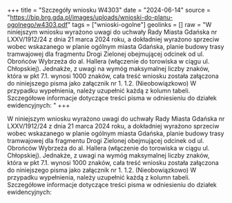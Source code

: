 +++
title = "Szczegóły wniosku W4303"
date = "2024-06-14"
source = "https://bip.brg.gda.pl/images/uploads/wnioski-do-planu-ogolnego/w4303.pdf"
tags = ["wnioski-ogolne"]
geolinks = []
raw = "W niniejszym wniosku wyrażono uwagi do uchwały Rady Miasta Gdańska nr LXXV/1912/24 z dnia 21 marca 2024 roku, a dokładniej wyrażono sprzeciw wobec wskazanego w planie ogólnym miasta Gdańska, planie budowy trasy tramwajowej dla fragmentu Drogi Zielonej obejmującej odcinek od ul. Obrońców Wybrzeża do al. Hallera (włączenie do torowiska w ciągu ul. Chłopskiej). Jednakże, z uwagi na wymóg maksymalnej liczby znaków, która w pkt 7.1. wynosi 1000 znaków, cała treść wniosku została załączona do niniejszego pisma jako załącznik nr 1. 1.2. (Nieobowiązkowo) W przypadku wypełnienia, należy uzupełnić każdą z kolumn tabeli. Szczegółowe informacje dotyczące treści pisma w odniesieniu do działek ewidencyjnych: "
+++

W niniejszym wniosku wyrażono uwagi do uchwały Rady Miasta Gdańska nr
LXXV/1912/24 z dnia 21 marca 2024 roku, a dokładniej wyrażono sprzeciw wobec wskazanego w
planie ogólnym miasta Gdańska, planie budowy trasy tramwajowej dla fragmentu Drogi Zielonej
obejmującej odcinek od ul. Obrońców Wybrzeża do al. Hallera (włączenie do torowiska w ciągu
ul. Chłopskiej). Jednakże, z uwagi na wymóg maksymalnej liczby znaków, która w pkt 7.1.
wynosi 1000 znaków, cała treść wniosku została załączona do niniejszego pisma jako załącznik
nr 1.
1.2. (Nieobowiązkowo) W przypadku wypełnienia, należy uzupełnić każdą z kolumn tabeli.
Szczegółowe informacje dotyczące treści pisma w odniesieniu do działek ewidencyjnych:



